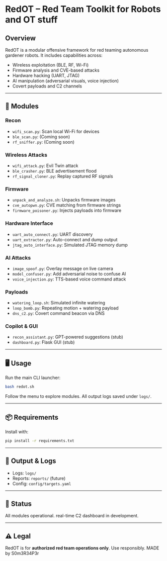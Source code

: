 # RedOT – Red Team Toolkit for Robots and OT stuff

## Overview
RedOT is a modular offensive framework for red teaming autonomous gardener robots. It includes capabilities across:
- Wireless exploitation (BLE, RF, Wi-Fi)
- Firmware analysis and CVE-based attacks
- Hardware hacking (UART, JTAG)
- AI manipulation (adversarial visuals, voice injection)
- Covert payloads and C2 channels

---

## 🧰 Modules

### Recon
- `wifi_scan.py`: Scan local Wi-Fi for devices
- `ble_scan.py`: (Coming soon)
- `rf_sniffer.py`: (Coming soon)

### Wireless Attacks
- `wifi_attack.py`: Evil Twin attack
- `ble_crasher.py`: BLE advertisement flood
- `rf_signal_cloner.py`: Replay captured RF signals

### Firmware
- `unpack_and_analyze.sh`: Unpacks firmware images
- `cve_autopwn.py`: CVE matching from firmware strings
- `firmware_poisoner.py`: Injects payloads into firmware

### Hardware Interface
- `uart_auto_connect.py`: UART discovery
- `uart_extractor.py`: Auto-connect and dump output
- `jtag_auto_interface.py`: Simulated JTAG memory dump

### AI Attacks
- `image_spoof.py`: Overlay message on live camera
- `model_confuser.py`: Add adversarial noise to confuse AI
- `voice_injection.py`: TTS-based voice command attack

### Payloads
- `watering_loop.sh`: Simulated infinite watering
- `loop_bomb.py`: Repeating motion + watering payload
- `dns_c2.py`: Covert command beacon via DNS

### Copilot & GUI
- `recon_assistant.py`: GPT-powered suggestions (stub)
- `dashboard.py`: Flask GUI (stub)

---

## 🖥️ Usage

Run the main CLI launcher:
```bash
bash redot.sh
```

Follow the menu to explore modules. All output logs saved under `logs/`.

---

## 📦 Requirements
Install with:
```bash
pip install -r requirements.txt
```

---

## 📁 Output & Logs
- Logs: `logs/`
- Reports: `reports/` (future)
- Config: `config/targets.yaml`

---

## 🚀 Status
All modules operational. real-time C2 dashboard in development.

---

## ⚠️ Legal
RedOT is for **authorized red team operations only**. Use responsibly. MADE by S0m3R34P3r
